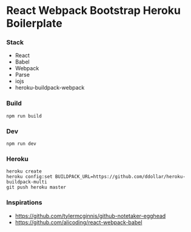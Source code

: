 # React Webpack Bootstrap Heroku Boilerplate

### Stack

* React
* Babel
* Webpack
* Parse
* iojs
* heroku-buildpack-webpack

### Build
```
npm run build
```

### Dev
```
npm run dev
```

### Heroku
```
heroku create
heroku config:set BUILDPACK_URL=https://github.com/ddollar/heroku-buildpack-multi
git push heroku master
```

### Inspirations

* https://github.com/tylermcginnis/github-notetaker-egghead
* https://github.com/alicoding/react-webpack-babel

